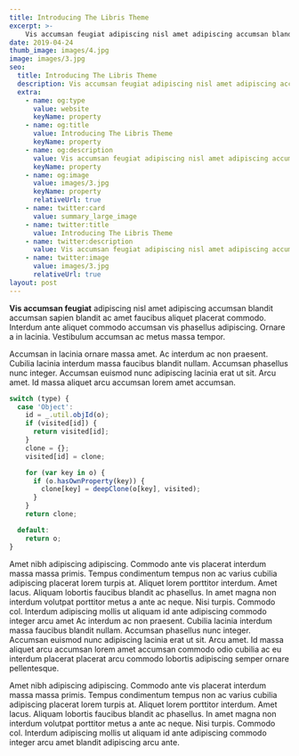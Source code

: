 ```yaml
---
title: Introducing The Libris Theme
excerpt: >-
    Vis accumsan feugiat adipiscing nisl amet adipiscing accumsan blandit accumsan sapien blandit ac amet faucibus aliquet placerat commodo. Antealiquet commodo accumsan vis phasellus adipiscing. 
date: 2019-04-24
thumb_image: images/4.jpg
image: images/3.jpg
seo:
  title: Introducing The Libris Theme
  description: Vis accumsan feugiat adipiscing nisl amet adipiscing accumsan blandit accumsan
  extra:
    - name: og:type
      value: website
      keyName: property
    - name: og:title
      value: Introducing The Libris Theme
      keyName: property
    - name: og:description
      value: Vis accumsan feugiat adipiscing nisl amet adipiscing accumsan blandit accumsan
      keyName: property
    - name: og:image
      value: images/3.jpg
      keyName: property
      relativeUrl: true
    - name: twitter:card
      value: summary_large_image
    - name: twitter:title
      value: Introducing The Libris Theme
    - name: twitter:description
      value: Vis accumsan feugiat adipiscing nisl amet adipiscing accumsan blandit accumsan
    - name: twitter:image
      value: images/3.jpg
      relativeUrl: true
layout: post
---
```


**Vis accumsan feugiat** adipiscing nisl amet adipiscing accumsan blandit accumsan sapien blandit ac amet faucibus aliquet placerat commodo. Interdum ante aliquet commodo accumsan vis phasellus adipiscing. Ornare a in lacinia. Vestibulum accumsan ac metus massa tempor. 

Accumsan in lacinia ornare massa amet. Ac interdum ac non praesent. Cubilia lacinia interdum massa faucibus blandit nullam. Accumsan phasellus nunc integer. Accumsan euismod nunc adipiscing lacinia erat ut sit. Arcu amet. Id massa aliquet arcu accumsan lorem amet accumsan.

```javascript
switch (type) {
  case 'Object':
    id = _.util.objId(o);
    if (visited[id]) {
      return visited[id];
    }
    clone = {};
    visited[id] = clone;

    for (var key in o) {
      if (o.hasOwnProperty(key)) {
        clone[key] = deepClone(o[key], visited);
      }
    }
    return clone;

  default:
    return o;
}
```

Amet nibh adipiscing adipiscing. Commodo ante vis placerat interdum massa massa primis. Tempus condimentum tempus non ac varius cubilia adipiscing placerat lorem turpis at. Aliquet lorem porttitor interdum. Amet lacus. Aliquam lobortis faucibus blandit ac phasellus. In amet magna non interdum volutpat porttitor metus a ante ac neque. Nisi turpis. Commodo col. Interdum adipiscing mollis ut aliquam id ante adipiscing commodo integer arcu amet Ac interdum ac non praesent. Cubilia lacinia interdum massa faucibus blandit nullam. Accumsan phasellus nunc integer. Accumsan euismod nunc adipiscing lacinia erat ut sit. Arcu amet. Id massa aliquet arcu accumsan lorem amet accumsan commodo odio cubilia ac eu interdum placerat placerat arcu commodo lobortis adipiscing semper ornare pellentesque.

Amet nibh adipiscing adipiscing. Commodo ante vis placerat interdum massa massa primis. Tempus condimentum tempus non ac varius cubilia adipiscing placerat lorem turpis at. Aliquet lorem porttitor interdum. Amet lacus. Aliquam lobortis faucibus blandit ac phasellus. In amet magna non interdum volutpat porttitor metus a ante ac neque. Nisi turpis. Commodo col. Interdum adipiscing mollis ut aliquam id ante adipiscing commodo integer arcu amet blandit adipiscing arcu ante.
